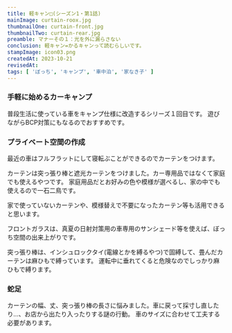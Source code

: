 ```yaml
---
title: 軽キャン□(シーズン1・第1話)
mainImage: curtain-roox.jpg
thumbnailOne: curtain-front.jpg
thumbnailTwo: curtain-rear.jpg
preamble: マナーその１：光を外に漏らさない
conclusion: 軽キャン=かるキャンって読むらしいです。
stampImage: icon03.png
createdAt: 2023-10-21
revisedAt: 
tags: [ 'ぼっち', 'キャンプ', '車中泊', '家なき子' ]
---
```


### 手軽に始めるカーキャンプ

普段生活に使っている車をキャンプ仕様に改造するシリーズ１回目です。
遊びながらBCP対策にもなるのでおすすめです。

### プライベート空間の作成

最近の車はフルフラットにして寝転ぶことができるのでカーテンをつけます。

カーテンは突っ張り棒と遮光カーテンをつけました。カー専用品ではなくて家庭でも使えるやつです。
家庭用品だとお好みの色や模様が選べるし、家の中でも使えるので一石二鳥です。

家で使っていないカーテンや、模様替えで不要になったカーテン等も活用できると思います。

フロントガラスは、真夏の日射対策用の車専用のサンシェード等を使えば、ぼっち空間の出来上がりです。

突っ張り棒は、インシュロックタイ(電線とかを縛るやつ)で固縛して、畳んだカーテンは麻ひもで縛っています。
運転中に垂れてくると危険なのでしっかり麻ひもで縛ります。

### 蛇足

カーテンの幅、丈、突っ張り棒の長さに悩みました。車に戻って採寸し直したり...、お店から出たり入ったりする謎の行動。
車のサイズに合わせて工夫する必要があります。